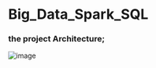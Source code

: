 # Big_Data_Spark_SQL
### the project Architecture;
![image](https://github.com/Yassine-Karimi/Big_Data_Spark_SQL/assets/66490404/8e15288b-cb53-48ad-b4ed-3daebdebed28)


